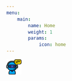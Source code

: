 ```yaml
---
menu:
    main:
        name: Home
        weight: 1
        params:
            icon: home
---
```



<div>
        <a href="https://n9.cl/p40yg" target="_blank">
            <img src="chat.png" title="Chatbot" alt="Chatbot" width="40" height="40"/>
        </a>
</div>
